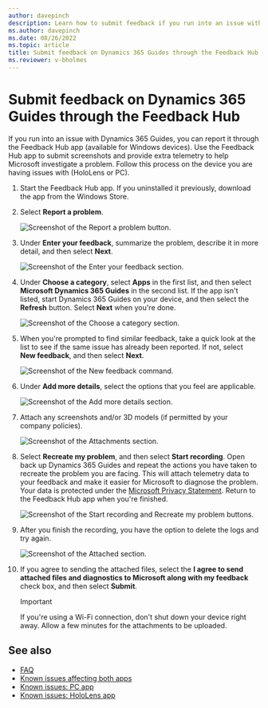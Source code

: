 ```yaml
---
author: davepinch
description: Learn how to submit feedback if you run into an issue with Microsoft Dynamics 365 Guides.
ms.author: davepinch
ms.date: 08/26/2022
ms.topic: article
title: Submit feedback on Dynamics 365 Guides through the Feedback Hub
ms.reviewer: v-bholmes
---
```


# Submit feedback on Dynamics 365 Guides through the Feedback Hub

If you run into an issue with Dynamics 365 Guides, you can report it through the Feedback Hub app (available for Windows devices). Use the Feedback Hub app to submit screenshots and provide extra telemetry to help Microsoft investigate a problem. Follow this process on the device you are having issues with (HoloLens or PC).

1. Start the Feedback Hub app. If you uninstalled it previously, download the app from the Windows Store.

2. Select **Report a problem**.

    ![Screenshot of the Report a problem button.](media/submit-feedback-report-problem.jpg "Screenshot of the Report a problem button")

3. Under **Enter your feedback**, summarize the problem, describe it in more detail, and then select **Next**.

    ![Screenshot of the Enter your feedback section.](media/submit-feedback-enter-feedback.jpg "Screenshot of the Enter your feedback section")
    
4. Under **Choose a category**, select **Apps** in the first list, and then select **Microsoft Dynamics 365 Guides** in the second list. If the app isn't listed, start Dynamics 365 Guides on your device, and then select the **Refresh** button. Select **Next** when you're done. 

    ![Screenshot of the Choose a category section.](media/submit-feedback-choose-category.jpg "Screenshot of the Choose a category section")
 
5. When you're prompted to find similar feedback, take a quick look at the list to see if the same issue has already been reported. If not, select **New 
feedback**, and then select **Next**. 

   ![Screenshot of the New feedback command.](media/submit-feedback-find-similar-feedback.jpg "Screenshot of the New feedback command")

6. Under **Add more details**, select the options that you feel are applicable.

    ![Screenshot of the Add more details section.](media/submit-feedback-add-details.jpg "Screenshot of the Add more details section")

7. Attach any screenshots and/or 3D models (if permitted by your company policies).

    ![Screenshot of the Attachments section.](media/submit-feedback-add-files.jpg "Screenshot of the Attachments section")    

8. Select **Recreate my problem**, and then select **Start recording**. Open back up Dynamics 365 Guides and repeat the actions you have taken to recreate the problem you are facing. This will attach telemetry data to your feedback and make it easier for Microsoft 
to diagnose the problem. Your data is protected under the [Microsoft Privacy Statement](https://privacy.microsoft.com/privacystatement). 
Return to the Feedback Hub app when you're finished. 

    ![Screenshot of the Start recording and Recreate my problem buttons.](media/submit-feedback-recording.jpg "Screenshot of the Start recording and Recreate my problem buttons")

9. After you finish the recording, you have the option to delete the logs and try again.   

    ![Screenshot of the Attached section.](media/submit-feedback-review-logs.jpg "Screenshot of the Attached section")  
    
10. If you agree to sending the attached files, select the **I agree to send attached files and diagnostics to Microsoft along with my feedback** check box, and then select **Submit**.

    > [!IMPORTANT]
    > If you're using a Wi-Fi connection, don't shut down your device right away. Allow a few minutes for the attachments to be uploaded.

## See also

- [FAQ](faq.md)
- [Known issues affecting both apps](known-issues.md)
- [Known issues: PC app](known-issues-pc-app.md)
- [Known issues: HoloLens app](known-issues-hololens-app.md)
